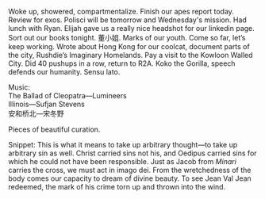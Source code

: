Woke up, showered, compartmentalize. Finish our apes report today. Review for exos. Polisci will be tomorrow and Wednesday's mission. Had lunch with Ryan. Elijah gave us a really nice headshot for our linkedin page. Sort out our books tonight. 董小姐. Marks of our youth. Come so far, let’s keep working. Wrote about Hong Kong for our coolcat, document parts of the city, Rushdie’s Imaginary Homelands. Pay a visit to the Kowloon Walled City. Did 40 pushups in a row, return to R2A. Koko the Gorilla, speech defends our humanity. Sensu lato. 

Music:  
The Ballad of Cleopatra—Lumineers  
Illinois—Sufjan Stevens  
安和桥北—宋冬野

Pieces of beautiful curation. 

Snippet: This is what it means to take up arbitrary thought—to take up arbitrary sin as well. Christ carried sins not his, and Oedipus carried sins for which he could not have been responsible. Just as Jacob from *Minari* carries the cross, we must act in imago dei. From the wretchedness of the body comes our capacity to dream of divine beauty. To see Jean Val Jean redeemed, the mark of his crime torn up and thrown into the wind.